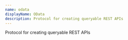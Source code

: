 ```yaml
---
name: odata
displayName: OData
description: Protocol for creating queryable REST APIs
---
```

Protocol for creating queryable REST APIs